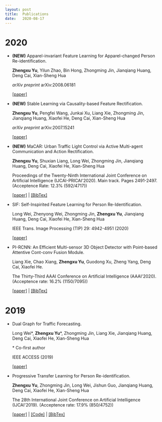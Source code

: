 ```yaml
---
layout: post
title:  Publications
date:   2020-08-17
---
```


# 2020
- **(NEW)** Apparel-invariant Feature Learning for Apparel-changed Person Re-identification.
  
  **Zhengxu Yu**, Yilun Zhao, Bin Hong, Zhongming Jin, Jianqiang Huang, Deng Cai, Xian-Sheng Hua
  
  *arXiv preprint* arXiv:2008.06181
  
  [[paper]](https://arxiv.org/abs/2008.06181) 
  
- **(NEW)** Stable Learning via Causality-based Feature Rectification.
  
  **Zhengxu Yu**, Pengfei Wang, Junkai Xu, Liang Xie, Zhongming Jin, Jianqiang Huang, Xiaofei He, Deng Cai, Xian-Sheng Hua
  
  *arXiv preprint* arXiv:2007.15241
  
  [[paper]](http://arxiv.org/abs/2007.15241) 

- **(NEW)** MaCAR: Urban Traffic Light Control via Active Multi-agent Communication and Action Rectification.
  
  **Zhengxu Yu**, Shuxian Liang, Long Wei, Zhongming Jin, Jianqiang Huang, Deng Cai, Xiaofei He, Xian-Sheng Hua
  
  Proceedings of the Twenty-Ninth International Joint Conference on Artificial Intelligence (IJCAI-PRICAI'2020). Main track. Pages 2491-2497. (Acceptence Rate: 12.3% (592/4717))
  
  [[paper]](https://www.ijcai.org/Proceedings/2020/345) \| [[BibTex]](https://www.ijcai.org/proceedings/2020/bibtex/345)
  
- SIF: Self-Inspirited Feature Learning for Person Re-Identification.

  Long Wei, Zhenyong Wei, Zhongming Jin, **Zhengxu Yu**, Jianqiang Huang, Deng Cai, Xiaofei He, Xian-Sheng Hua
  
  IEEE Trans. Image Processing (TIP) 29: 4942-4951 (2020)
  
  [[paper]](https://ieeexplore.ieee.org/document/9024230)

- PI-RCNN: An Efficient Multi-sensor 3D Object Detector with Point-based Attentive Cont-conv Fusion Module.

  Liang Xie, Chao Xiang, **Zhengxu Yu**, Guodong Xu, Zheng Yang, Deng Cai, Xiaofei He.
  
  The Thirty-Third AAAI Conference on Artificial Intelligence (AAAI'2020). (Acceptence rate: 16.2% (1150/7095)) 
  
  [[paper]](https://aaai.org/ojs/index.php/AAAI/article/view/6933) \| [[BibTex]](https://dblp.uni-trier.de/rec/bibtex/journals/corr/abs-1911-06084)

# 2019
  
- Dual Graph for Traffic Forecasting.

  Long Wei\*, **Zhengxu Yu**\*, Zhongming Jin, Liang Xie, Jianqiang Huang, Deng Cai, Xiaofei He, Xian-Sheng Hua
  
  \* Co-first author
  
  IEEE ACCESS (2019)
  
  [[paper]](https://ieeexplore.ieee.org/document/8928590)

- Progressive Transfer Learning for Person Re-identification. 

  **Zhengxu Yu**, Zhongming Jin, Long Wei, Jishun Guo, Jianqiang Huang, Deng Cai, Xiaofei He, Xian-Sheng Hua
  
  The 28th International Joint Conference on Artificial Intelligence (IJCAI'2019). (Acceptence rate: 17.9% (850/4752)) 
  
  [[paper]](https://www.ijcai.org/Proceedings/2019/586) \| [[Code]](https://github.com/ZJULearning/PTL) \| [[BibTex]](https://www.ijcai.org/proceedings/2019/bibtex/586)